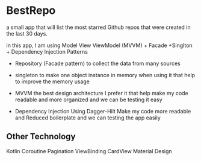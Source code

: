 # BestRepo

a small app that will list the most starred Github repos that were created in the last 30 days.

in this app, I am using Model View ViewModel (MVVM) + Facade +Singlton + Dependency Injection  Patterns

- Repository (Facade pattern) to collect the data from many sources

- singleton to make one object instance in memory when using it
  that help to improve the memory usage 
  
- MVVM the best design architecture I prefer it that help make my code readable and more organized and we can be testing it easy 

- Dependency Injection  Using Dagger-Hilt Make my code more readable and Reduced boilerplate and we can testing the app easily 

Other Technology
----------------
  Kotlin
  Coroutine
  Pagination
  ViewBinding
  CardView
  Material Design

